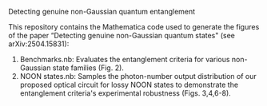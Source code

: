 Detecting genuine non-Gaussian quantum entanglement

This repository contains the Mathematica code used to generate the figures of the paper “Detecting genuine non-Gaussian quantum states" (see arXiv:2504.15831):

1. Benchmarks.nb: Evaluates the entanglement criteria for various non-Gaussian state families (Fig. 2).
2. NOON states.nb: Samples the photon-number output distribution of our proposed optical circuit for lossy NOON states to demonstrate the entanglement criteria's experimental robustness (Figs. 3,4,6-8).
